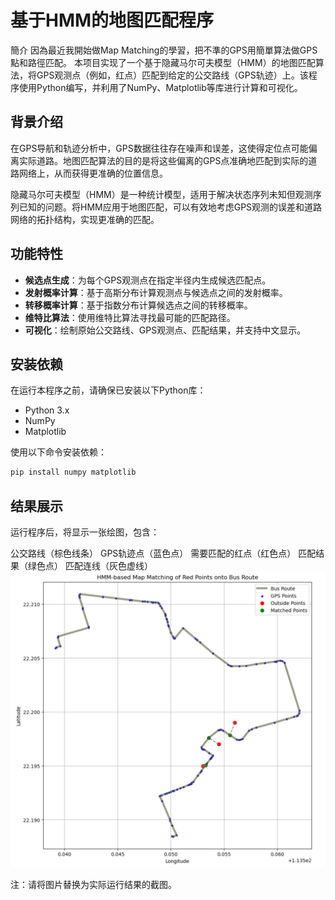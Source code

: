# 基于HMM的地图匹配程序

簡介
因為最近我開始做Map Matching的學習，把不準的GPS用簡單算法做GPS點和路徑匹配。 本项目实现了一个基于隐藏马尔可夫模型（HMM）的地图匹配算法，将GPS观测点（例如，红点）匹配到给定的公交路线（GPS轨迹）上。该程序使用Python编写，并利用了NumPy、Matplotlib等库进行计算和可视化。

## 背景介绍

在GPS导航和轨迹分析中，GPS数据往往存在噪声和误差，这使得定位点可能偏离实际道路。地图匹配算法的目的是将这些偏离的GPS点准确地匹配到实际的道路网络上，从而获得更准确的位置信息。

隐藏马尔可夫模型（HMM）是一种统计模型，适用于解决状态序列未知但观测序列已知的问题。将HMM应用于地图匹配，可以有效地考虑GPS观测的误差和道路网络的拓扑结构，实现更准确的匹配。

## 功能特性

- **候选点生成**：为每个GPS观测点在指定半径内生成候选匹配点。
- **发射概率计算**：基于高斯分布计算观测点与候选点之间的发射概率。
- **转移概率计算**：基于指数分布计算候选点之间的转移概率。
- **维特比算法**：使用维特比算法寻找最可能的匹配路径。
- **可视化**：绘制原始公交路线、GPS观测点、匹配结果，并支持中文显示。

## 安装依赖

在运行本程序之前，请确保已安装以下Python库：

- Python 3.x
- NumPy
- Matplotlib

使用以下命令安装依赖：

```bash
pip install numpy matplotlib
```

## 结果展示
运行程序后，将显示一张绘图，包含：

公交路线（棕色线条）
GPS轨迹点（蓝色点）
需要匹配的红点（红色点）
匹配结果（绿色点）
匹配连线（灰色虚线）
![image](https://github.com/raywongstudy/map_matching_HMM/blob/main/image.png)

注：请将图片替换为实际运行结果的截图。
